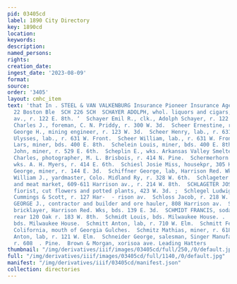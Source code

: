 ```yaml
---
pid: 03405cd
label: 1890 City Directory
key: 1890cd
location: 
keywords: 
description: 
named_persons: 
rights: 
creation_date: 
ingest_date: '2023-08-09'
format: 
source: 
order: '3405'
layout: cmhc_item
text: 'that In . STEEL & VAN VALKENBURG Insurance Pioneer Insurance Agency, 21 and
  22 Boston Ble  SCH 226 SCH  SCHAYER ADOLPH, whol. liquors and cigars, 315 Harrison
  av., r. 122 E. 8th. ‘  Schayer Emil R., clk., Adolph Schayer, r. 122 EK, 8th.  Scheer
  Charles J., foreman, C. N. Priddy, r. 300 W. 3d.  Scheer Ernestine, r. 631 W. Front,  Scheer
  George H., mining engineer, r. 123 W. 3d.  Scheer Henry, lab., r. 631 W. Front.  Scheer
  Ulysses, lab., r. 631 W. Front.  Scheer William, lab., r. 631 W. Front.  Schelein
  Lars, miner, bds. 400 E. 8th.  Schelein Louis, miner, bds. 400 E. 8th.  Schelin
  John, miner, r. 529 E. 6th.  Scheplin E., wks. Arkansas Valley Smelter.  Scherholz
  Charles, photographer, M. L. Brisbois, r. 414 N. Pine.  Schermerhorn Curtis W.,
  wks. A. H. Myers, r. 414 E. 6th.  Schiesl Josie Miss, housekpr, 305 Harrison av.  Schiffman
  George, miner, r. 144 E. 3d.  Schiffner George, lab, Harrison Red. Wks.  Schillo
  William J., yardmaster, Colo. Midland Ry, r. 328 W. 6th.  Schlageter Fred. E., grocer
  and meat market, 609-611 Harrison av., r. 214 W. 8th.  SCHLAGETER JOSEPH M.. wholesale
  fiorist, cut flowers and potted plants, 423 W. 3d. ;  Schlegel Ludwig W., musician,
  Cummings & Scott, r. 127 Har-  - rison av.  Schloss Jacob, r. 218 W. 5th.  SCHLOSSER
  GEORGE J., contractor and builder and ore hauler, 808 Harrison av.  Schmidt Carl,
  bricklayer, Harrison Red. Wks, bds. 139 E. 3d.  SCHMIDT FRANCIS, soda water manufacturer,
  rear 120 Oak r. 183 W. 8th.  Schmidt Louis, bds. Milwaukee House. .  Schmidt Nels,
  bds. Milwaukee House.  Schmitt Anton, lab, r. 710 W. Elm.  Schmitt Ferdinand, florist,
  Colifornia, mouth of Georgia Gulches.  Schmitz Mathias, miner, r. 618 HE. 9th.  Schneider
  Anton, lab, r. 121 W. Elm.  Schneider George, salesman, Singer Manufacturing Co.,
  r. 608  . Pine.  Brown & Morgan, xorisoa ave. Leading Hatters       '
thumbnail: "/img/derivatives/iiif/images/03405cd/full/250,/0/default.jpg"
full: "/img/derivatives/iiif/images/03405cd/full/1140,/0/default.jpg"
manifest: "/img/derivatives/iiif/03405cd/manifest.json"
collection: directories
---
```

